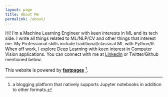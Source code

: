 ```yaml
---
layout: page
title: About Me
permalink: /about/
---
```


Hi! I'm a Machine Learning Engineer with keen interests in ML and its tech side. I write all things related to ML/NLP/CV and other things that interest me.
My Professional skills include traditional/classical ML with Python/R. When off work, I explore Deep Learning with keen interest in Computer Vision applications. 
You can connect with me at [LinkedIn](http://linkedin.com/in/harshit-saxena/) or Twitter/Github mentioned below.

This website is powered by **[fastpages](https://github.com/fastai/fastpages)** [^1].



[^1]:a blogging platform that natively supports Jupyter notebooks in addition to other formats.

